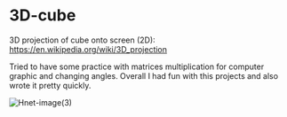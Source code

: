 # 3D-cube
3D projection of cube onto screen (2D): https://en.wikipedia.org/wiki/3D_projection

Tried to have some practice with matrices multiplication for computer graphic and changing angles. Overall I had fun with this projects and also wrote it pretty quickly.

![Hnet-image(3)](https://user-images.githubusercontent.com/57571014/120466001-de7e4b80-c39e-11eb-95fe-731f202e186a.gif)